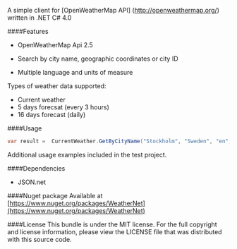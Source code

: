 A simple client for [OpenWeatherMap API] (http://openweathermap.org/) written in .NET C# 4.0

####Features

- OpenWeatherMap Api 2.5

- Search by city name, geographic coordinates or city ID

- Multiple language and units of measure

Types of weather data supported:

- Current weather
- 5 days forecsat (every 3 hours)
- 16 days forecast (daily)



####Usage
```c#
var result =  CurrentWeather.GetByCityName("Stockholm", "Sweden", "en", "metric");
```
Additional usage examples included in the test project.

####Dependencies
* JSON.net

####Nuget package
Available at [https://www.nuget.org/packages/WeatherNet](https://www.nuget.org/packages/WeatherNet)

####License
This bundle is under the MIT license. For the full copyright and license information, please view the LICENSE file that was distributed with this source code.



